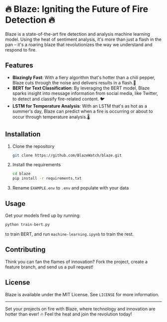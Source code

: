 # :fire: Blaze: Igniting the Future of Fire Detection :fire:

Blaze is a state-of-the-art fire detection and analysis machine learning model. Using the heat of sentiment analysis, it's more than just a flash in the pan – it's a roaring blaze that revolutionizes the way we understand and respond to fire.

## Features

- **Blazingly Fast**: With a fiery algorithm that's hotter than a chili pepper, Blaze cuts through the noise and delivers results in a flash.:rocket:
- **BERT for Text Classification**: By leveraging the BERT model, Blaze sparks insight into message information from social media, like Twitter, to detect and classify fire-related content. :bird:
- **LSTM for Temperature Analysis**: With an LSTM that's as hot as a summer's day, Blaze can predict when a fire is occurring or about to occur through temperature analysis.:thermometer:

## Installation

1. Clone the repository
   ```bash
   git clone https://github.com/BlazeWatch/blaze.git
   ```

2. Install the requirements
   ```bash
   cd blaze
   pip install -r requirements.txt
   ```

3. Rename `EXAMPLE.env` to `.env` and populate with your data

## Usage

Get your models fired up by running:

```bash
python train-bert.py
```
to train BERT, and run `machine-learning.ipynb` to train the rest.

## Contributing

Think you can fan the flames of innovation? Fork the project, create a feature branch, and send us a pull request!

## License

Blaze is available under the MIT License. See `LICENSE` for more information.

---

Set your projects on fire with Blaze, where technology and innovation are hotter than ever! :fire: Feel the heat and join the revolution today!